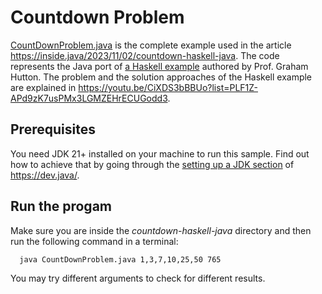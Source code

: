 # Countdown Problem

[CountDownProblem.java](CountDownProblem.java) is the complete example used in the article https://inside.java/2023/11/02/countdown-haskell-java.
The code represents the Java port of [a Haskell example](https://www.cs.nott.ac.uk/~pszgmh/pgp-countdown.hs) authored by Prof. Graham Hutton.
The problem and the solution approaches of the Haskell example are explained in https://youtu.be/CiXDS3bBBUo?list=PLF1Z-APd9zK7usPMx3LGMZEHrECUGodd3.

## Prerequisites

You need JDK 21+ installed on your machine to run this sample. 
Find out how to achieve that by going through the [setting up a JDK section](https://dev.java/learn/getting-started/#setting-up-jdk) of https://dev.java/.

## Run the progam

Make sure you are inside the _countdown-haskell-java_ directory and then run the following command in a terminal:

```shell
  java CountDownProblem.java 1,3,7,10,25,50 765
```

You may try different arguments to check for different results.
